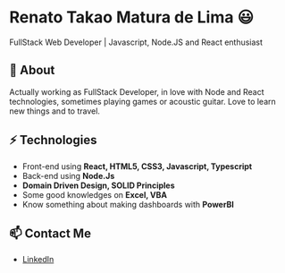 # Renato Takao Matura de Lima 😃
FullStack Web Developer | Javascript, Node.JS and React enthusiast

## 🧐 About
Actually working as FullStack Developer, in love with Node and React technologies, sometimes playing games or acoustic guitar. Love to learn new things and to travel.

## ⚡ Technologies
- Front-end using **React, HTML5, CSS3, Javascript, Typescript**
- Back-end using **Node.Js**
- **Domain Driven Design, SOLID Principles**
- Some good knowledges on **Excel, VBA**
- Know something about making dashboards with **PowerBI**

## 📫 Contact Me
- [LinkedIn](https://www.linkedin.com/in/renato-takao-matura-268286114/)
